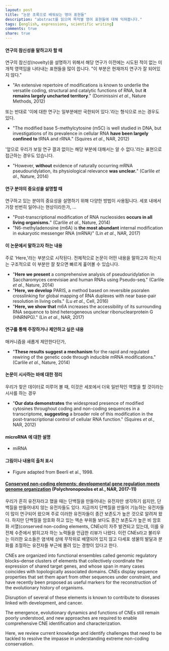 ```yaml
---
layout: post
title: "논문 초록으로 배워보는 영어 표현들"
description: "abstract를 읽으며 목적별 영어 표현들에 대해 익혀봅니다."
tags: [english, expressions, scientific writing]
comments: true
share: true
---
```



#### 연구의 참신성을 말하고자 할 때

연구의 참신성(novelty)을 설명하기 위해서 해당 연구가 이전에는 시도된 적이 없는 미개척 영역임을 나타내는 표현들을 많이 씁니다. "이 부분은 현재까지 연구가 잘 되어있지 않다."

* "An extensive repertoire of modifications is known to underlie the versatile coding, structural and catalytic functions of RNA, but **it remains largely uncharted territory**." (Dominissini *et al*., Nature Methods, 2012)

또는 반대로 '이에 대한 연구는 일부분에만 국한되어 있다.'라는 형식으로 쓰는 경우도 있다.

* "The modified base 5-methylcytosine (m5C) is well studied in DNA, but investigations of its prevalence in cellular RNA **have been largely confined to** tRNA and rRNA." (Squires *et al*., NAR, 2012)

'앞으로 우리가 보일 연구 결과 없이는 해당 부분에 대해서는 알 수 없다.'라는 표현으로 접근하는 경우도 있습니다.

* "However, **without** evidence of naturally occurring mRNA pseudouridylation, its physiological relevance **was unclear.**" (Carlile *et al*., Nature, 2014)


#### 연구 분야의 중요성을 설명할 때

연구하고 있는 분야의 중요성을 설명하기 위해 다양한 방법이 사용됩니다. 세포 내에서 가장 빈번히 일어나는 현상이라든가, ...

* "Post-transcriptional modification of RNA nucleosides **occurs in all living organisms.**" (Carlile *et al*., Nature, 2014)
* "N6-methyladenosine (m6A) is **the most abundant** internal modification in eukaryotic messenger RNA (mRNA)" (Lin *et al*., NAR, 2017)


#### 이 논문에서 말하고자 하는 내용

주로 'Here,'라는 부분으로 시작된다. 전체적으로 논문이 어떤 내용을 말하고자 하는지는 구조적으로 이 부분만 잘 찾으면 빠르게 훑어볼 수 있습니다.

* "**Here we present** a comprehensive analysis of pseudouridylation in Saccharomyces cerevisiae and human RNAs using Pseudo-seq." (Carlile *et al*., Nature, 2014)
* "**Here, we develop** PARIS, a method based on reversible psoralen crosslinking for global mapping of RNA duplexes with near base-pair resolution in living cells." (Lu *et al*., Cell, 2016)
* "**Here, we show that** m6A increases the accessibility of its surrounding RNA sequence to bind heterogeneous unclear ribonuclearprotein G (HNRNPG)." (Lin *et al*., NAR, 2017)



#### 연구를 통해 주장하거나 제안하고 싶은 내용

매커니즘을 새롭게 제안한다던가,

* "**These results suggest a mechanism** for the rapid and regulated rewiring of the genetic code through inducible mRNA modifications." (Carlile *et al*., Nature, 2014)


#### 논문이 시사하는 바에 대한 정리

우리가 찾은 데이터로 미루어 볼 때, 이것은 세포에서 더욱 일반적인 역할을 할 것이라는 시사를 하는 경우

* "**Our data demonstrates** the widespread presence of modified cytosines throughout coding and non-coding sequences in a transcriptome, **suggesting** a broader role of this modification in the post-transcriptional control of cellular RNA function." (Squires *et al*., NAR, 2012)



#### microRNA 에 대한 설명

* miRNA


#### 그림이나 내용의 출처 표시

* Figure adapted from Beerli et al., 1998.


#### [Conserved non-coding elements: developmental gene regulation meets genome organization](https://academic.oup.com/nar/article/45/22/12611/4599184) (Polychronopoulos et al., NAR, 2017-11)

우리가 흔히 유전자라고 했을 때는 단백질을 만들어내는 유전자만 생각하기 쉽지만, 단백질을 만들어내지 않는 유전자들도 있다. 지금까지 단백질을 만들어 기능하는 유전자들이 많이 연구되어 왔으며 주로 이러한 유전자들이 종간 보존도가 높은 것으로 알려져 왔다. 하지만 단백질을 암호화 하고 있는 엑손 부위들 보다도 종간 보존도가 높은 비 암호화 서열(conserved non-coding elements, CNEs)이 자주 발견되고 있는데, 이를 유전체 수준에서 밝히고자 하는 노력들을 언급한 리뷰가 나왔다. 이런 CNEs라고 불리우는 이러한 요소들은 염색체 상에 무작위로 배열되어 있지 않고 다세포 생물의 발달과 분화를 조절하는 유전자들 부근에 몰려 있는 경향이 있다고 한다.

CNEs are organized into functional ensembles called genomic regulatory blocks–dense clusters of elements that collectively coordinate the expression of shared target genes, and whose span in many cases coincides with topologically associated domains. CNEs display sequence properties that set them apart from other sequences under constraint, and have recently been proposed as useful markers for the reconstruction of the evolutionary history of organisms.

Disruption of several of these elements is known to contribute to diseases linked with development, and cancer.

The emergence, evolutionary dynamics and functions of CNEs still remain poorly understood, and new approaches are required to enable comprehensive CNE identification and characterization.

Here, we review current knowledge and identify challenges that need to be tackled to resolve the impasse in understanding extreme non-coding conservation.